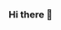 ### Hi there 👋

<!--
**Fotosynthesis/Fotosynthesis** is a ✨ _special_ ✨ repository because its `README.md` (this file) appears on your GitHub profile.

My name is Erik Sirborg. Currently I am persuing an engineering degree in information and communication technology at KTH. 

I use github to store assignments I have been working on in the courses that I currentlt study or have finished. 

Languages and tools I have worked with:
Java  C  LaTeX  PostgreSQL  elixir  MATLAB  Python 

--!>
